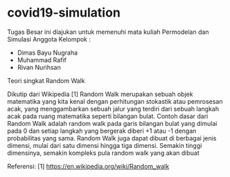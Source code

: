 # covid19-simulation
Tugas Besar ini diajukan untuk memenuhi mata kuliah Permodelan dan Simulasi
Anggota Kelompok :
- Dimas Bayu Nugraha
- Muhammad Rafif
- Rivan Nurihsan

Teori singkat Random Walk

Dikutip dari Wikipedia [1] Random Walk merupakan sebuah objek matematika yang kita kenal dengan perhitungan stokastik atau pemrosesan acak, yang menggambarkan sebuah jalur yang terdiri dari sebuah langkah acak pada ruang matematika seperti bilangan bulat. Contoh dasar dari Random Walk adalah random walk pada garis bilangan bulat yang dimulai pada 0 dan setiap langkah yang bergerak diberi +1 atau -1 dengan probabilitas yang sama. Random Walk juga dapat dibuat di berbagai jenis dimensi, mulai dari satu dimensi hingga tiga dimensi. Semakin tinggi dimensinya, semakin kompleks pula random walk yang akan dibuat

Referensi:
[1] https://en.wikipedia.org/wiki/Random_walk

